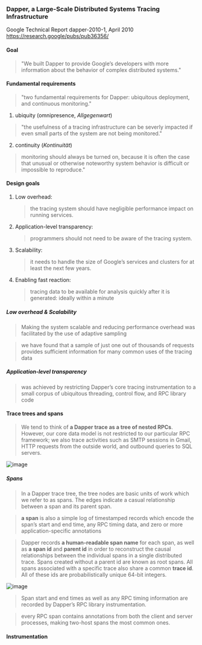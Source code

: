 ###  Dapper, a Large-Scale Distributed Systems Tracing Infrastructure
Google Technical Report dapper-2010-1, April 2010
https://research.google/pubs/pub36356/

#### Goal
> "We built Dapper to provide Google’s developers with more information about the behavior of complex distributed systems."

#### Fundamental requirements
> "two fundamental requirements for Dapper: ubiquitous deployment, and continuous monitoring."

1. ubiquity (omnipresence, *Allgegenwart*)
> "the usefulness of a tracing infrastructure can be severly impacted if even small parts of the system are not being monitored."
2. continuity (*Kontinuität*)
> monitoring should always be turned on, because it is often the case that unusual or otherwise noteworthy system behavior is difficult or impossible to reproduce."

#### Design goals
1. Low overhead: 
   > the tracing system should have negligible performance impact on running services.
2. Application-level transparency: 
   > programmers should not need to be aware of the tracing system.
3. Scalability:
   > it needs to handle the size of Google’s services and clusters for at least the next few years.
4. Enabling fast reaction:
   > tracing data to be available for analysis quickly after it is generated: ideally within a minute

##### Low overhead & Scalability
> Making the system scalable and reducing performance overhead was facilitated by the use of adaptive sampling

> we have found that a sample of just one out of thousands of requests provides sufficient information for many common uses of the tracing data

##### Application-level transparency
> was achieved by restricting Dapper’s core tracing instrumentation to a small corpus of ubiquitous threading, control flow, and RPC library code


#### Trace trees and spans
> We tend to think of **a Dapper trace as a tree of nested RPCs**. However, our core data model is not restricted to our particular RPC framework; we also trace activities such as SMTP sessions in Gmail, HTTP requests from the outside world, and outbound queries to SQL servers.

![image](https://user-images.githubusercontent.com/6499023/121695074-02423f80-cacb-11eb-92a1-22e6e77c9f00.png)

##### Spans
> In a Dapper trace tree, the tree nodes are basic units of work which we refer to as spans. The edges indicate a casual relationship between a span and its parent span.

> **a span** is also a simple log of timestamped records which encode the span’s start and end time, any RPC timing data, and zero or more application-specific annotations

> Dapper records **a human-readable span name** for each span, as well as **a span id** and **parent id** in order to reconstruct the causal relationships between the individual spans in a single distributed trace. Spans created without a parent id are known as root spans. All spans associated with a specific trace also share a common **trace id**. All of these ids are probabilistically unique 64-bit integers.

![image](https://user-images.githubusercontent.com/6499023/121695314-3f0e3680-cacb-11eb-8b37-64aa6dfc6778.png)

> Span start and end times as well as any RPC timing information are recorded by Dapper’s RPC library instrumentation.

> every RPC span contains annotations from both the client and server processes, making two-host spans the most common ones.

#### Instrumentation
